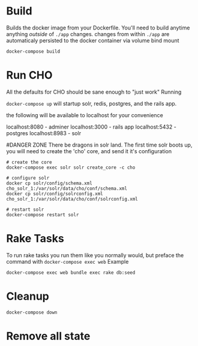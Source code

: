 
# Build 
Builds the docker image from your Dockerfile. You'll need to build anytime anything *outside* of `./app` changes. changes from within `./app` are automaticaly persisted to the docker container via volume bind mount

`docker-compose build`


# Run CHO
All the defaults for CHO should be sane enough to "just work" Running

`docker-compose up` will startup solr, redis, postgres, and the rails app.

the following will be available to localhost for your convenience 

localhost:8080 - adminer
localhost:3000 - rails app
localhost:5432 - postgres
localhost:8983 - solr


#DANGER ZONE
There be dragons in solr land. The first time solr boots up, you will need to create the 'cho' core, and send it it's configuration
```
# create the core
docker-compose exec solr solr create_core -c cho

# configure solr
docker cp solr/config/schema.xml cho_solr_1:/var/solr/data/cho/conf/schema.xml
docker cp solr/config/solrconfig.xml cho_solr_1:/var/solr/data/cho/conf/solrconfig.xml

# restart solr
docker-compose restart solr
```


# Rake Tasks
To run rake tasks you run them like you normally would, but preface the command with `docker-compose exec web`
Example

`docker-compose exec web bundle exec rake db:seed`


# Cleanup 
```
docker-compose down
```

# Remove all state
```

```